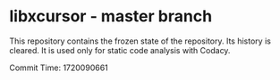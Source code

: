 # libxcursor - master branch

This repository contains the frozen state of the repository.
Its history is cleared. It is used only for static code
analysis with Codacy.

Commit Time: 1720090661